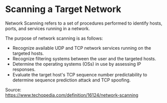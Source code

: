 # Scanning a Target Network
Network Scanning refers to a set of procedures performed to identify hosts, ports, and services running in a network.

The purpose of network scanning is as follows:

* Recognize available UDP and TCP network services running on the targeted hosts.
* Recognize filtering systems between the user and the targeted hosts.
* Determine the operating systems (OSs) in use by assessing IP responses.
* Evaluate the target host's TCP sequence number predictability to determine sequence prediction attack and TCP spoofing.

Source:<br>
https://www.techopedia.com/definition/16124/network-scanning